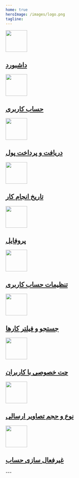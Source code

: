 ```yaml
---
home: true
heroImage: /images/logo.png
tagline: 
---
```

<div class="features">
    <a class="feature" href="/dashboard">
        <img src="/icons/dashboard.png" width="70" height="70" />
        <h2>داشبورد</h2> 
    </a>
    <a class="feature" href="/account">
        <img src="/icons/account.png" width="70" height="70" />
        <h2>حساب کاربری</h2> 
    </a>
    <a class="feature" href="/payments">
        <img src="/icons/payments.png" width="70" height="70" />
        <h2>دریافت و پرداخت پول</h2> 
    </a>
    <a class="feature" href="/due-date">
        <img src="/icons/due-date.png" width="70" height="70" />
        <h2>تاریخ انجام کار</h2> 
    </a>
    <a class="feature" href="/profile">
        <img src="/icons/profile.png" width="70" height="70" />
        <h2>پروفایل</h2> 
    </a>
    <a class="feature" href="/account-setting">
        <img src="/icons/account-setting.png" width="70" height="70" />
        <h2>تنظیمات حساب کاربری</h2> 
    </a>
    <a class="feature" href="/search">
        <img src="/icons/search.png" width="70" height="70" />
        <h2>جستجو و فیلتر کارها</h2> 
    </a>
    <a class="feature" href="/chat">
        <img src="/icons/chat.png" width="70" height="70" />
        <h2>چت خصوصی با کاربران</h2> 
    </a>
    <a class="feature" href="/image-size">
        <img src="/icons/image-size.png" width="70" height="70" />
        <h2>نوع و حجم تصاویر ارسالی</h2> 
    </a>
    <a class="feature" href="/disable-account">
        <img src="/icons/disable-account.png" width="70" height="70" />
        <h2>غیرفعال سازی حساب</h2> 
    </a>
</div>
---